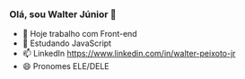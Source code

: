 ### Olá, sou Walter Júnior 👋

- 🔭 Hoje trabalho com Front-end
- 🌱 Estudando JavaScript
- 📫 LinkedIn  https://www.linkedin.com/in/walter-peixoto-jr
- 😄 Pronomes ELE/DELE

